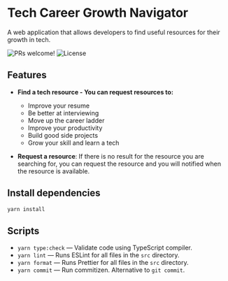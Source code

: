 # Tech Career Growth Navigator
A web application that allows developers to find useful resources for their growth in tech.

<img src="https://img.shields.io/static/v1?label=PRs&message=welcome&color=1d4ed8&labelColor=fff" alt="PRs welcome!" />
<img src="https://img.shields.io/github/license/tericcabrel/tech-career-growth-navigator?label=License&message=License&color=1d4ed8&labelColor=fff" alt="License" />

## Features
- **Find a tech resource - You can request resources to:**
  - Improve your resume
  - Be better at interviewing
  - Move up the career ladder
  - Improve your productivity
  - Build good side projects
  - Grow your skill and learn a tech


- **Request a resource**: If there is no result for the resource you are searching for,
you can request the resource and you will notified when the resource is available.

## Install dependencies
```bash
yarn install
```

## Scripts
- `yarn type:check` — Validate code using TypeScript compiler.
- `yarn lint` — Runs ESLint for all files in the `src` directory.
- `yarn format` — Runs Prettier for all files in the `src` directory.
- `yarn commit` — Run commitizen. Alternative to `git commit`.
